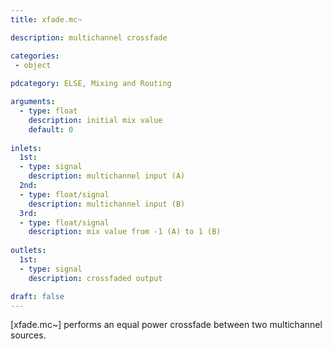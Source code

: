 ```yaml
---
title: xfade.mc~

description: multichannel crossfade

categories:
 - object
 
pdcategory: ELSE, Mixing and Routing

arguments:
  - type: float
    description: initial mix value
    default: 0
  
inlets:
  1st:
  - type: signal
    description: multichannel input (A)
  2nd:
  - type: float/signal
    description: multichannel input (B)
  3rd:
  - type: float/signal
    description: mix value from -1 (A) to 1 (B)
    
outlets:
  1st:
  - type: signal
    description: crossfaded output

draft: false
---
```


[xfade.mc~] performs an equal power crossfade between two multichannel sources.